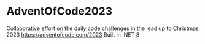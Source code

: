 # AdventOfCode2023

Collaborative effort on the daily code challenges in the lead up to Christmas 2023 https://adventofcode.com/2023
Built in .NET 8
